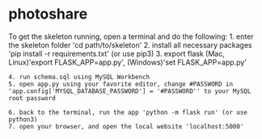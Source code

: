 # photoshare

To get the skeleton running, open a terminal and do the following:
	1. enter the skeleton folder 'cd path/to/skeleton'
	2. install all necessary packages 'pip install -r requirements.txt' (or use pip3)
	3. export flask (Mac, Linux)'export FLASK_APP=app.py', (Windows)'set FLASK_APP=app.py'

	4. run schema.sql using MySQL Workbench
	5. open app.py using your favorite editor, change #PASSWORD in 'app.config['MYSQL_DATABASE_PASSWORD'] = '#PASSWORD'' to your MySQL root password

	6. back to the terminal, run the app 'python -m flask run' (or use python3)
	7. open your browser, and open the local website 'localhost:5000'